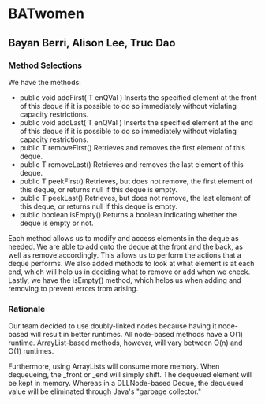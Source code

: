 # BATwomen

## Bayan Berri, Alison Lee, Truc Dao

### Method Selections
We have the methods: 
- public void addFirst( T enQVal ) 
Inserts the specified element at the front of this deque if it is possible to do so immediately without violating capacity restrictions. 
- public void addLast( T enQVal ) 
Inserts the specified element at the end of this deque if it is possible to do so immediately without violating capacity restrictions.
- public T removeFirst()
Retrieves and removes the first element of this deque.
- public T removeLast()
Retrieves and removes the last element of this deque.
- public T peekFirst() 
Retrieves, but does not remove, the first element of this deque, or returns null if this deque is empty.
- public T peekLast() 
Retrieves, but does not remove, the last element of this deque, or returns null if this deque is empty.
- public boolean isEmpty()
Returns a boolean indicating whether the deque is empty or not.

Each method allows us to modify and access elements in the deque as needed. We are able to add onto the deque at the front and the back, as well as remove accordingly. This allows us to perform the actions that a deque performs. We also added methods to look at what element is at each end, which will help us in deciding what to remove or add when we check. Lastly, we have the isEmpty() method, which helps us when adding and removing to prevent errors from arising.
    

### Rationale 
Our team decided to use doubly-linked nodes because having it node-based will result in better runtimes. All node-based methods have a O(1) runtime. ArrayList-based methods, however, will vary between O(n) and O(1) runtimes.
 
Furthermore, using ArrayLists will consume more memory. When dequeueing, the _front or _end will simply shift. The dequeued element will be kept in memory. Whereas in a DLLNode-based Deque, the dequeued value will be eliminated through Java's "garbage collector."
